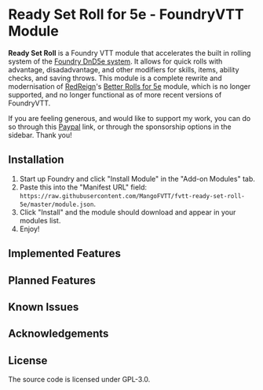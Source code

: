 # Ready Set Roll for 5e - FoundryVTT Module
**Ready Set Roll** is a Foundry VTT module that accelerates the built in rolling system of the [Foundry DnD5e system](https://github.com/foundryvtt/dnd5e). It allows for quick rolls with advantage, disadadvantage, and other modifiers for skills, items, ability checks, and saving throws. This module is a complete rewrite and modernisation of [RedReign](https://github.com/RedReign)'s [Better Rolls for 5e](https://github.com/RedReign/FoundryVTT-BetterRolls5e) module, which is no longer supported, and no longer functional as of more recent versions of FoundryVTT. 

If you are feeling generous, and would like to support my work, you can do so through this [Paypal](https://www.paypal.com/paypalme/MangoFVTT) link, or through the sponsorship options in the sidebar. Thank you!

## Installation
1. Start up Foundry and click "Install Module" in the "Add-on Modules" tab.
2. Paste this into the "Manifest URL" field: `https://raw.githubusercontent.com/MangoFVTT/fvtt-ready-set-roll-5e/master/module.json`.
3. Click "Install" and the module should download and appear in your modules list.
4. Enjoy!

## Implemented Features

## Planned Features

## Known Issues

## Acknowledgements

## License
The source code is licensed under GPL-3.0.
